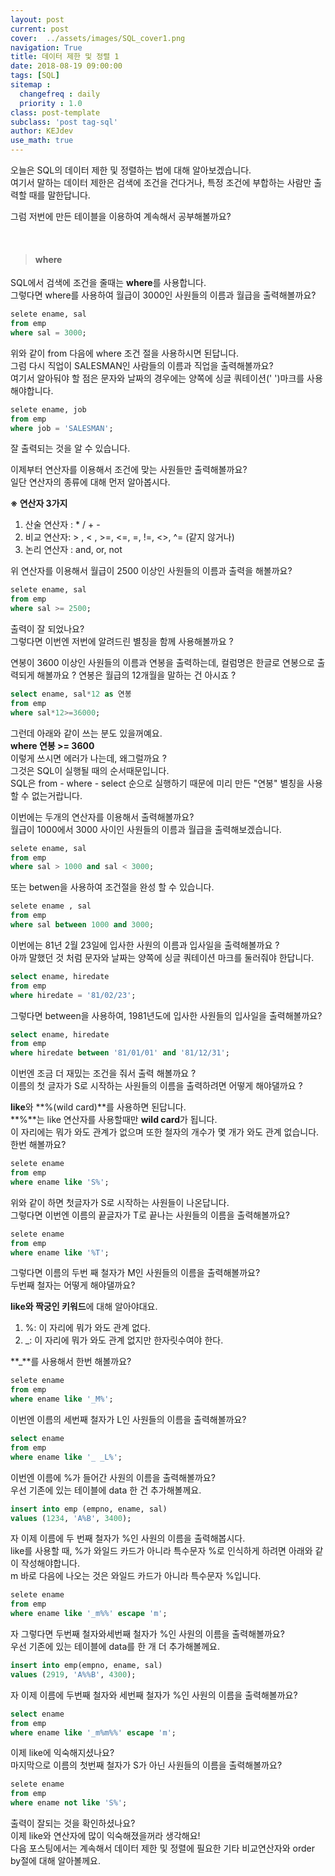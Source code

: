 ```yaml
---
layout: post
current: post
cover:  ../assets/images/SQL_cover1.png
navigation: True
title: 데이터 제한 및 정렬 1
date: 2018-08-19 09:00:00
tags: [SQL]
sitemap :
  changefreq : daily
  priority : 1.0
class: post-template
subclass: 'post tag-sql'
author: KEJdev
use_math: true
---  
```


오늘은 SQL의 데이터 제한 및 정렬하는 법에 대해 알아보겠습니다.  
여기서 말하는 데이터 제한은 검색에 조건을 건다거나, 특정 조건에 부합하는 사람만 출력할 때를 말한답니다.  

그럼 저번에 만든 테이블을 이용하여 계속해서 공부해볼까요?  

<br>  


> #### where 

SQL에서 검색에 조건을 줄때는 **where**를 사용합니다.  
그렇다면 where를 사용하여 월급이 3000인 사원들의 이름과 월급을 출력해볼까요?  

```sql
selete ename, sal
from emp
where sal = 3000;
```

위와 같이 from 다음에 where 조건 절을 사용하시면 된답니다.  
그럼 다시 직업이 SALESMAN인 사람들의 이름과 직업을 출력해볼까요?  
여기서 알아둬야 할 점은 문자와 날짜의 경우에는 양쪽에 싱글 쿼테이션(' ')마크를 사용해야합니다.  

```sql
selete ename, job
from emp
where job = 'SALESMAN';
```

잘 출력되는 것을 알 수 있습니다.  

이제부터 연산자를 이용해서 조건에 맞는 사원들만 출력해볼까요?  
일단 연산자의 종류에 대해 먼저 알아봅시다.  

**※ 연산자 3가지**
1. 산술 연산자 : * / + -
2. 비교 연산자: > , < , >=, <=, =, !=, <>, ^= (같지 않거나)
3. 논리 연산자 : and, or, not

위 연산자를 이용해서 월급이 2500 이상인 사원들의 이름과 출력을 해볼까요? 

```sql
selete ename, sal
from emp
where sal >= 2500;
```

출력이 잘 되었나요?   
그렇다면 이번엔 저번에 알려드린 별칭을 함께 사용해볼까요 ?

연봉이 3600 이상인 사원들의 이름과 연봉을 출력하는데, 컬럼명은 한글로 연봉으로 출력되게 해볼까요 ?
연봉은 월급의 12개월을 말하는 건 아시죠 ?  

```sql
select ename, sal*12 as 연봉
from emp
where sal*12>=36000;
```

그런데 아래와 같이 쓰는 분도 있을꺼예요.  
**where 연봉 >= 3600**  
이렇게 쓰시면 에러가 나는데, 왜그럴까요 ?  
그것은 SQL이 실행될 때의 순서때문입니다.  
SQL은 from - where - select 순으로 실행하기 때문에 미리 만든 "연봉" 별칭을 사용할 수 없는거랍니다.  

이번에는 두개의 연산자를 이용해서 출력해볼까요?  
월급이 1000에서 3000 사이인 사원들의 이름과 월급을 출력해보겠습니다.  

```sql
selete ename, sal
from emp
where sal > 1000 and sal < 3000;
```

또는 betwen을 사용하여 조건절을 완성 할 수 있습니다.  

```sql
selete ename , sal
from emp
where sal between 1000 and 3000;
```

이번에는 81년 2월 23일에 입사한 사원의 이름과 입사일을 출력해볼까요 ?  
아까 말했던 것 처럼 문자와 날짜는 양쪽에 싱글 쿼테이션 마크를 둘러줘야 한답니다.  

```sql
select ename, hiredate
from emp
where hiredate = '81/02/23';
```

그렇다면 between을 사용하여, 1981년도에 입사한 사원들의 입사일을 출력해볼까요?  

```sql
select ename, hiredate
from emp
where hiredate between '81/01/01' and '81/12/31';
```  

이번엔 조금 더 재밌는 조건을 줘서 출력 해볼까요 ?   
이름의 첫 글자가 S로 시작하는 사원들의 이름을 출력하려면 어떻게 해야댈까요 ? 

**like**와 **%(wild card)**를 사용하면 된답니다.  
**%**는 like 연산자를 사용할때만 **wild card**가 됩니다.  
이 자리에는 뭐가 와도 관계가 없으며 또한 철자의 개수가 몇 개가 와도 관계 없습니다. 한번 해볼까요?  

```sql
selete ename
from emp
where ename like 'S%';
```

위와 같이 하면 첫글자가 S로 시작하는 사원들이 나온답니다.  
그렇다면 이번엔 이름의 끝글자가 T로 끝나는 사원들의 이름을 출력해볼까요?

```sql
selete ename 
from emp
where ename like '%T';
```

그렇다면 이름의 두번 째 철자가 M인 사원들의 이름을 출력해볼까요?  
두번째 철자는 어떻게 해야댈까요?  

**like와 짝궁인 키워드**에 대해 알아야대요.  
1. %: 이 자리에 뭐가 와도 관계 없다.  
2. _: 이 자리에 뭐가 와도 관계 없지만 한자릿수여야 한다.  

**_**를 사용해서 한번 해볼까요?  

```sql
selete ename
from emp
where ename like '_M%';
```

이번엔 이름의 세번째 철자가 L인 사원들의 이름을 출력해볼까요?  

```sql
select ename
from emp
where ename like '_ _L%';
```

이번엔 이름에 %가 들어간 사원의 이름을 출력해볼까요?  
우선 기존에 있는 테이블에 data 한 건 추가해볼께요.

```sql
insert into emp (empno, ename, sal)
values (1234, 'A%B', 3400);
```

자 이제 이름에 두 번째 철자가 %인 사원의 이름을 출력해봅시다.  
like를 사용할 때, %가 와일드 카드가 아니라 특수문자 %로 인식하게 하려면 아래와 같이 작성해야합니다.    
m 바로 다음에 나오는 것은 와일드 카드가 아니라 특수문자 %입니다.  

```sql
selete ename
from emp
where ename like '_m%%' escape 'm';
```

자 그렇다면 두번째 철자와세번째 철자가 %인 사원의 이름을 출력해볼까요?  
우선 기존에 있는 테이블에 data를 한 개 더 추가해볼께요.  

```sql
insert into emp(empno, ename, sal)
values (2919, 'A%%B', 4300);
```  

자 이제 이름에 두번째 철자와 세번째 철자가 %인 사원의 이름을 출력해볼까요?  

```sql
select ename
from emp
where ename like '_m%m%%' escape 'm';
```

이제 like에 익숙해지셨나요?   
마지막으로 이름의 첫번째 철자가 S가 아닌 사원들의 이름을 출력해볼까요?  

```sql
selete ename
from emp
where ename not like 'S%';
```

출력이 잘되는 것을 확인하셨나요?  
이제 like와 연산자에 많이 익숙해졌을꺼라 생각해요!   
다음 포스팅에서는 계속해서 데이터 제한 및 정렬에 필요한 기타 비교연산자와 order by절에 대해 알아볼께요.  
